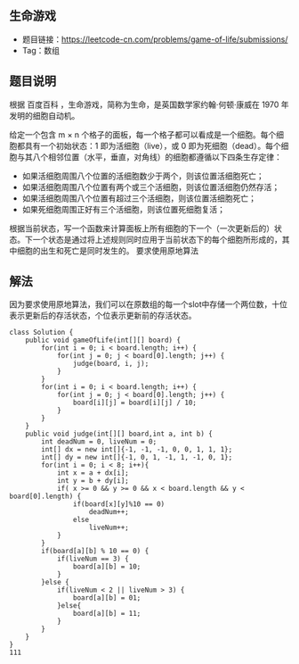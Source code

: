 ## 生命游戏
- 题目链接：https://leetcode-cn.com/problems/game-of-life/submissions/
- Tag：数组

## 题目说明
根据 百度百科 ，生命游戏，简称为生命，是英国数学家约翰·何顿·康威在 1970 年发明的细胞自动机。

给定一个包含 m × n 个格子的面板，每一个格子都可以看成是一个细胞。每个细胞都具有一个初始状态：1 即为活细胞（live），或 0 即为死细胞（dead）。每个细胞与其八个相邻位置（水平，垂直，对角线）的细胞都遵循以下四条生存定律：

- 如果活细胞周围八个位置的活细胞数少于两个，则该位置活细胞死亡；
- 如果活细胞周围八个位置有两个或三个活细胞，则该位置活细胞仍然存活；
- 如果活细胞周围八个位置有超过三个活细胞，则该位置活细胞死亡；
- 如果死细胞周围正好有三个活细胞，则该位置死细胞复活；

根据当前状态，写一个函数来计算面板上所有细胞的下一个（一次更新后的）状态。下一个状态是通过将上述规则同时应用于当前状态下的每个细胞所形成的，其中细胞的出生和死亡是同时发生的。
要求使用原地算法

## 解法
因为要求使用原地算法，我们可以在原数组的每一个slot中存储一个两位数，十位表示更新后的存活状态，个位表示更新前的存活状态。

```
class Solution {
    public void gameOfLife(int[][] board) {
        for(int i = 0; i < board.length; i++) {
            for(int j = 0; j < board[0].length; j++) {
                judge(board, i, j);
            }
        }
        for(int i = 0; i < board.length; i++) {
            for(int j = 0; j < board[0].length; j++) {
                board[i][j] = board[i][j] / 10;
            }
        }
    }
    public void judge(int[][] board,int a, int b) {
        int deadNum = 0, liveNum = 0;
        int[] dx = new int[]{-1, -1, -1, 0, 0, 1, 1, 1};
        int[] dy = new int[]{-1, 0, 1, -1, 1, -1, 0, 1};
        for(int i = 0; i < 8; i++){
            int x = a + dx[i];
            int y = b + dy[i];
            if( x >= 0 && y >= 0 && x < board.length && y < board[0].length) {
                if(board[x][y]%10 == 0)
                    deadNum++;
                else
                    liveNum++;
            }
        }
        if(board[a][b] % 10 == 0) {
            if(liveNum == 3) {
                board[a][b] = 10;
            }
        }else {
            if(liveNum < 2 || liveNum > 3) {
                board[a][b] = 01;
            }else{
                board[a][b] = 11;
            }
        }
    }
}
111